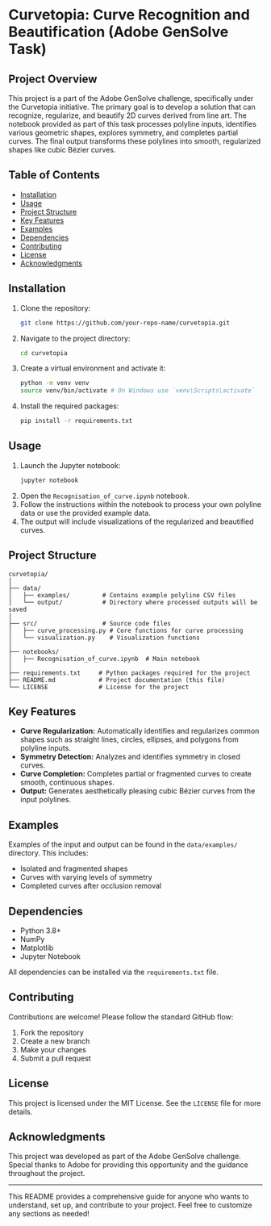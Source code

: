 # **Curvetopia: Curve Recognition and Beautification (Adobe GenSolve Task)**

## **Project Overview**

This project is a part of the Adobe GenSolve challenge, specifically under the Curvetopia initiative. The primary goal is to develop a solution that can recognize, regularize, and beautify 2D curves derived from line art. The notebook provided as part of this task processes polyline inputs, identifies various geometric shapes, explores symmetry, and completes partial curves. The final output transforms these polylines into smooth, regularized shapes like cubic Bézier curves.

## **Table of Contents**

- [Installation](#installation)
- [Usage](#usage)
- [Project Structure](#project-structure)
- [Key Features](#key-features)
- [Examples](#examples)
- [Dependencies](#dependencies)
- [Contributing](#contributing)
- [License](#license)
- [Acknowledgments](#acknowledgments)

## **Installation**

1. Clone the repository:
    ```bash
    git clone https://github.com/your-repo-name/curvetopia.git
    ```
2. Navigate to the project directory:
    ```bash
    cd curvetopia
    ```
3. Create a virtual environment and activate it:
    ```bash
    python -m venv venv
    source venv/bin/activate # On Windows use `venv\Scripts\activate`
    ```
4. Install the required packages:
    ```bash
    pip install -r requirements.txt
    ```

## **Usage**

1. Launch the Jupyter notebook:
    ```bash
    jupyter notebook
    ```
2. Open the `Recognisation_of_curve.ipynb` notebook.
3. Follow the instructions within the notebook to process your own polyline data or use the provided example data.
4. The output will include visualizations of the regularized and beautified curves.

## **Project Structure**

```
curvetopia/
│
├── data/
│   ├── examples/         # Contains example polyline CSV files
│   └── output/           # Directory where processed outputs will be saved
│
├── src/                  # Source code files
│   ├── curve_processing.py # Core functions for curve processing
│   └── visualization.py    # Visualization functions
│
├── notebooks/
│   ├── Recognisation_of_curve.ipynb  # Main notebook
│
├── requirements.txt     # Python packages required for the project
├── README.md            # Project documentation (this file)
└── LICENSE              # License for the project
```

## **Key Features**

- **Curve Regularization:** Automatically identifies and regularizes common shapes such as straight lines, circles, ellipses, and polygons from polyline inputs.
- **Symmetry Detection:** Analyzes and identifies symmetry in closed curves.
- **Curve Completion:** Completes partial or fragmented curves to create smooth, continuous shapes.
- **Output:** Generates aesthetically pleasing cubic Bézier curves from the input polylines.

## **Examples**

Examples of the input and output can be found in the `data/examples/` directory. This includes:
- Isolated and fragmented shapes
- Curves with varying levels of symmetry
- Completed curves after occlusion removal

## **Dependencies**

- Python 3.8+
- NumPy
- Matplotlib
- Jupyter Notebook

All dependencies can be installed via the `requirements.txt` file.

## **Contributing**

Contributions are welcome! Please follow the standard GitHub flow:
1. Fork the repository
2. Create a new branch
3. Make your changes
4. Submit a pull request

## **License**

This project is licensed under the MIT License. See the `LICENSE` file for more details.

## **Acknowledgments**

This project was developed as part of the Adobe GenSolve challenge. Special thanks to Adobe for providing this opportunity and the guidance throughout the project.

---

This README provides a comprehensive guide for anyone who wants to understand, set up, and contribute to your project. Feel free to customize any sections as needed!
